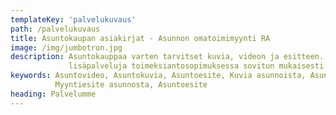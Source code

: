 ```yaml
---
templateKey: 'palvelukuvaus'
path: /palvelukuvaus
title: Asuntokaupan asiakirjat - Asunnon omatoimimyynti RA
image: /img/jumbotron.jpg
description: Asuntokauppaa varten tarvitset kuvia, videon ja esitteen. tarjoamme myös ostosopimuslomakkeen ja muita
             lisäpalveluja toimeksiantosopimuksessa sovitun mukaisesti.
keywords: Asuntovideo, Asuntokuvia, Asuntoesite, Kuvia asunnoista, Asunnon valokuvaus, Video asunnosta, Asunnon videointi,
          Myyntiesite asunnosta, Asuntoesite
heading: Palvelumme
---
```

